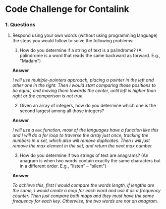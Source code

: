 # Code Challenge for Contalink

### 1. Questions

1. Respond using your own words (without using programming language) the steps you would follow to solve the following problems:

   1. How do you determine if a string of text is a palindrome? (A palindrome is a word that reads the same backward as forward. E.g., "Madam")

   **Answer**

   _I will use multiple-pointers approach, placing a pointer in the left and other one in the right. Then I would start comparing those positions to be equal, and moving them towards the center, until left is higher than right or the comparison is not true_

   2. Given an array of integers, how do you determine which one is the second largest among all those integers?

   **Answer**

   _I will use a `max` function, most of the languages have a function like this and I will do a for loop to traverse the array just once, tracking the numbers in a set, which also will remove duplicates. Then i will just remove the max element in the set, and return the next max number._

   3. How do you determine if two strings of text are anagrams? (An anagram is when two words contain exactly the same characters but in a different order. E.g., "listen" – "silent")

   **Answer**

   _To achieve this, first I would compare the words length, if lengths are the same, I would create a map for each word and use it as a frequency counter. Then just compare both maps and they must have the same frequency for each key. Otherwise, the two words are not an anagram._
